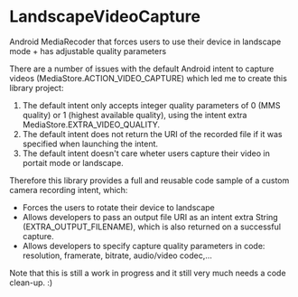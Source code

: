 LandscapeVideoCapture
=====================

Android MediaRecoder that forces users to use their device in landscape mode + has adjustable quality parameters

There are a number of issues with the default Android intent to capture videos (MediaStore.ACTION_VIDEO_CAPTURE) which led me to create this library project:

1. The default intent only accepts integer quality parameters of 0 (MMS quality) or 1 (highest available quality), using the intent extra MediaStore.EXTRA_VIDEO_QUALITY.
2. The default intent does not return the URI of the recorded file if it was specified when launching the intent.
3. The default intent doesn't care wheter users capture their video in portait mode or landscape.

Therefore this library provides a full and reusable code sample of a custom camera recording intent, which:

* Forces the users to rotate their device to landscape
* Allows developers to pass an output file URI as an intent extra String (EXTRA_OUTPUT_FILENAME), which is also returned on a successful capture.
* Allows developers to specify capture quality parameters in code: resolution, framerate, bitrate, audio/video codec,...

Note that this is still a work in progress and it still very much needs a code clean-up. :)
